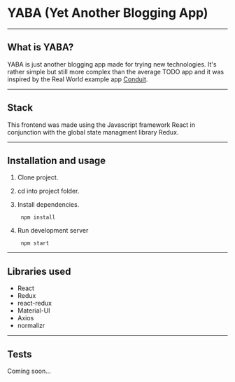 # YABA (Yet Another Blogging App)

----
## What is YABA?
YABA is just another blogging app made for trying new technologies. It's rather simple but still more complex than the average TODO app and it was inspired by the Real World example app [Conduit](https://github.com/gothinkster/realworld).

----
## Stack
This frontend was made using the Javascript framework React in conjunction with the global state managment library Redux.

----
## Installation and usage

1. Clone project.
2. cd into project folder.
3. Install dependencies.

        npm install

4. Run development server

        npm start

----
## Libraries used
* React
* Redux
* react-redux
* Material-UI
* Axios
* normalizr

----
## Tests
Coming soon...
